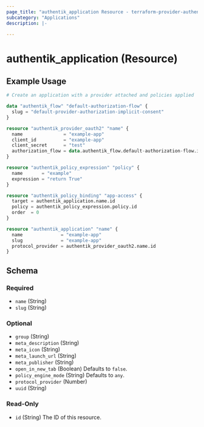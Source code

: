 ```yaml
---
page_title: "authentik_application Resource - terraform-provider-authentik"
subcategory: "Applications"
description: |-
  
---
```


# authentik_application (Resource)



## Example Usage

```terraform
# Create an application with a provider attached and policies applied

data "authentik_flow" "default-authorization-flow" {
  slug = "default-provider-authorization-implicit-consent"
}

resource "authentik_provider_oauth2" "name" {
  name               = "example-app"
  client_id          = "example-app"
  client_secret      = "test"
  authorization_flow = data.authentik_flow.default-authorization-flow.id
}

resource "authentik_policy_expression" "policy" {
  name       = "example"
  expression = "return True"
}

resource "authentik_policy_binding" "app-access" {
  target = authentik_application.name.id
  policy = authentik_policy_expression.policy.id
  order  = 0
}

resource "authentik_application" "name" {
  name              = "example-app"
  slug              = "example-app"
  protocol_provider = authentik_provider_oauth2.name.id
}
```

<!-- schema generated by tfplugindocs -->
## Schema

### Required

- `name` (String)
- `slug` (String)

### Optional

- `group` (String)
- `meta_description` (String)
- `meta_icon` (String)
- `meta_launch_url` (String)
- `meta_publisher` (String)
- `open_in_new_tab` (Boolean) Defaults to `false`.
- `policy_engine_mode` (String) Defaults to `any`.
- `protocol_provider` (Number)
- `uuid` (String)

### Read-Only

- `id` (String) The ID of this resource.


